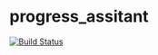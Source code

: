 # progress_assitant
[![Build Status](https://www.travis-ci.com/marklion/progress_assitant.svg?branch=main)](https://www.travis-ci.com/marklion/progress_assitant)
